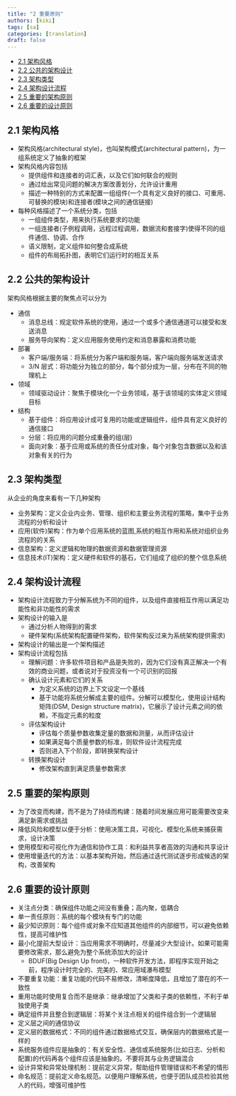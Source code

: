 ```yaml
---
title: "2 重要原则"
authors: [kiki]
tags: [sa]
categories: [translation]
draft: false
---
```


- [2.1 架构风格](#21-%e6%9e%b6%e6%9e%84%e9%a3%8e%e6%a0%bc)
- [2.2 公共的架构设计](#22-%e5%85%ac%e5%85%b1%e7%9a%84%e6%9e%b6%e6%9e%84%e8%ae%be%e8%ae%a1)
- [2.3 架构类型](#23-%e6%9e%b6%e6%9e%84%e7%b1%bb%e5%9e%8b)
- [2.4 架构设计流程](#24-%e6%9e%b6%e6%9e%84%e8%ae%be%e8%ae%a1%e6%b5%81%e7%a8%8b)
- [2.5 重要的架构原则](#25-%e9%87%8d%e8%a6%81%e7%9a%84%e6%9e%b6%e6%9e%84%e5%8e%9f%e5%88%99)
- [2.6 重要的设计原则](#26-%e9%87%8d%e8%a6%81%e7%9a%84%e8%ae%be%e8%ae%a1%e5%8e%9f%e5%88%99)

## 2.1 架构风格

- 架构风格(architectural style)，也叫架构模式(architectural pattern)，为一组系统定义了抽象的框架
- 架构风格内容包括
  - 提供组件和连接者的词汇表，以及它们如何联合的规则
  - 通过给出常见问题的解决方案改善划分，允许设计重用
  - 描述一种特别的方式来配置一组组件(一个具有定义良好的接口、可重用、可替换的模块)和连接者(模块之间的通信链接)
- 每种风格描述了一个系统分类，包括
  - 一组组件类型，用来执行系统要求的功能
  - 一组连接者(子例程调用，远程过程调用，数据流和套接字)使得不同的组件通信、协调、合作
  - 语义限制，定义组件如何整合成系统
  - 组件的布局拓扑图，表明它们运行时的相互关系

## 2.2 公共的架构设计

架构风格根据主要的聚焦点可以分为

- 通信
  - 消息总线：规定软件系统的使用，通过一个或多个通信通道可以接受和发送消息
  - 服务导向架构：定义应用服务使用约定和消息暴露和消费功能
- 部署
  - 客户端/服务端：将系统分为客户端和服务端，客户端向服务端发送请求
  - 3/N 层式：将功能分为独立的部分，每个部分成为一层，分布在不同的物理机上
- 领域
  - 领域驱动设计：聚焦于模块化一个业务领域，基于该领域的实体定义领域目标
- 结构
  - 基于组件：将应用设计成可复用的功能或逻辑组件，组件具有定义良好的通信接口
  - 分层：将应用的问题分成重叠的组(层)
  - 面向对象：基于应用或系统的责任分成对象，每个对象包含数据以及和该对象有关的行为

## 2.3 架构类型

从企业的角度来看有一下几种架构

- 业务架构：定义企业内业务、管理、组织和主要业务流程的策略，集中于业务流程的分析和设计
- 应用(软件)架构：作为单个应用系统的蓝图,系统的相互作用和系统对组织业务流程的的关系
- 信息架构：定义逻辑和物理的数据资源和数据管理资源
- 信息技术(IT)架构：定义硬件和软件的基石，它们组成了组织的整个信息系统

## 2.4 架构设计流程

- 架构设计流程致力于分解系统为不同的组件，以及组件直接相互作用以满足功能性和非功能性的需求
- 架构设计的输入是
  - 通过分析人物得到的需求
  - 硬件架构(系统架构配置硬件架构，软件架构反过来为系统架构提供需求)
- 架构设计的输出是一个架构描述
- 架构设计流程包括
  - 理解问题：许多软件项目和产品是失败的，因为它们没有真正解决一个有效的商业问题，或者说对于投资没有一个可识别的回报
  - 确认设计元素和它们的关系
    - 为定义系统的边界上下文设定一个基线
    - 基于功能将系统分解成主要的组件。分解可以模型化，使用设计结构矩阵(DSM, Design structure matrix)，它展示了设计元素之间的依赖，不指定元素的粒度
  - 评估架构设计
    - 评估每个质量参数收集定量的数据和测量，从而评估设计
    - 如果满足每个质量参数的标准，则软件设计流程完成
    - 否则进入下个阶段，即转换架构设计
  - 转换架构设计
    - 修改架构直到满足质量参数需求

## 2.5 重要的架构原则

- 为了改变而构建，而不是为了持续而构建：随着时间发展应用可能需要改变来满足新需求或挑战
- 降低风险和模型以便于分析：使用决策工具，可视化、模型化系统来捕获需求，设计决策
- 使用模型和可视化作为通信和协作工具：和利益共享者高效的沟通和共享设计
- 使用增量迭代的方法：以基本架构开始，然后通过迭代测试逐步形成候选的架构，改善架构

## 2.6 重要的设计原则

- 关注点分类：确保组件功能之间没有重叠；高内聚，低耦合
- 单一责任原则：系统的每个模块有专门的功能
- 最少知识原则：每个组件或对象不应知道其他组件的内部细节，可以避免依赖性，提高可维护性
- 最小化提前大型设计：当应用需求不明确时，尽量减少大型设计。如果可能需要修改需求，那么避免为整个系统添加大的设计
  - BDUF(Big Design Up front)，一种软件开发方法，即程序实现开始之前，程序设计时完全的、完美的、常应用域瀑布模型
- 不要重复功能：重复功能的代码不易修改，清晰度降低，且增加了潜在的不一致性
- 重用功能时使用复合而不是继承：继承增加了父类和子类的依赖性，不利于单独使用子类
- 确定组件并且整合到逻辑层：将某个关注点相关的组件组合到一个逻辑层
- 定义层之间的通信协议
- 定义层的数据格式：不同的组件通过数据格式交互，确保层内的数据格式是一样的
- 系统服务组件应是抽象的：有关安全性、通信或系统服务(比如日志、分析和配置)的代码再各个组件应该是抽象的。不要将其与业务逻辑混合
- 设计异常和异常处理机制：提前定义异常，帮助组件管理错误和不希望的情形
- 命名规范：提前定义命名规范。以便用户理解系统，也便于团队成员检验其他人的代码，增强可维护性
